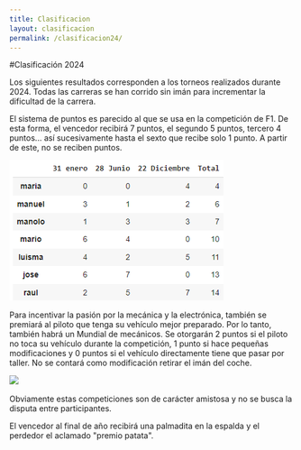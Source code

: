 ```yaml
---
title: Clasificacion
layout: clasificacion
permalink: /clasificacion24/
---
```


#Clasificación 2024

Los siguientes resultados corresponden a los torneos realizados durante 2024. Todas las carreras se han corrido sin imán para incrementar la dificultad de la carrera.

El sistema de puntos es parecido al que se usa en la competición de F1. De esta forma, el vencedor recibirá 7 puntos, el segundo 5 puntos, tercero 4 puntos... así sucesivamente hasta el sexto que recibe solo 1 punto. A partir de este, no se reciben puntos.

![](../docs/images/clasificacion24.jpeg)

Para incentivar la pasión por la mecánica y la electrónica, también se premiará al piloto que tenga su vehículo mejor preparado. Por lo tanto, también habrá un Mundial de mecánicos. Se otorgarán 2 puntos si el piloto no toca su vehículo durante la competición, 1 punto si hace pequeñas modificaciones y 0 puntos si el vehículo directamente tiene que pasar por taller. No se contará como modificación retirar el imán del coche.

![](../docs/images/clasificacionM24.jpeg)

Obviamente estas competiciones son de carácter amistosa y no se busca la disputa entre participantes.

El vencedor al final de año recibirá una palmadita en la espalda y el perdedor el aclamado "premio patata".
